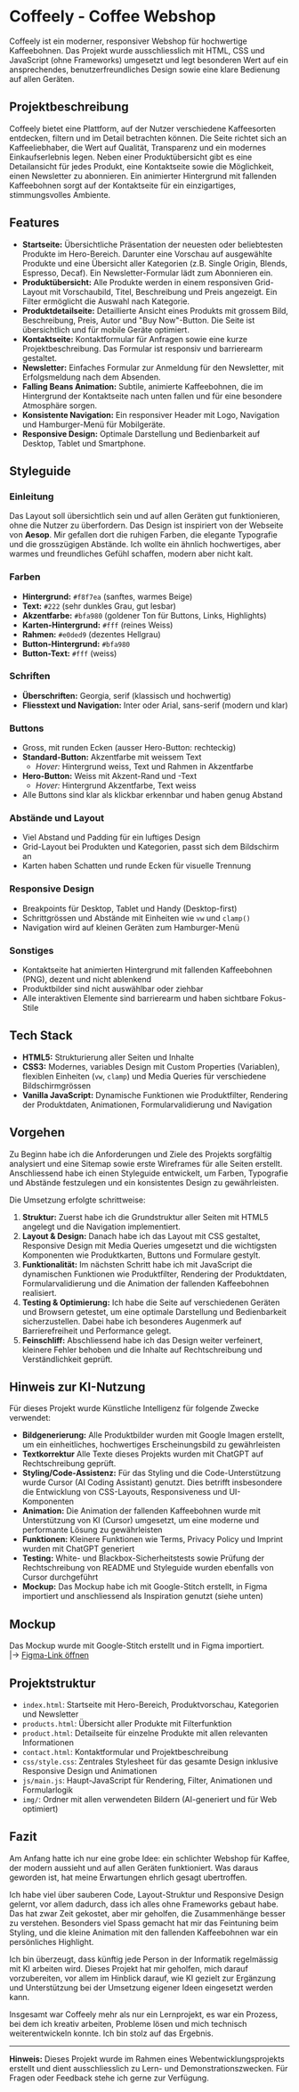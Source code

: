 # Coffeely - Coffee Webshop

Coffeely ist ein moderner, responsiver Webshop für hochwertige Kaffeebohnen. Das Projekt wurde ausschliesslich mit HTML, CSS und JavaScript (ohne Frameworks) umgesetzt und legt besonderen Wert auf ein ansprechendes, benutzerfreundliches Design sowie eine klare Bedienung auf allen Geräten.

## Projektbeschreibung

Coffeely bietet eine Plattform, auf der Nutzer verschiedene Kaffeesorten entdecken, filtern und im Detail betrachten können. Die Seite richtet sich an Kaffeeliebhaber, die Wert auf Qualität, Transparenz und ein modernes Einkaufserlebnis legen. Neben einer Produktübersicht gibt es eine Detailansicht für jedes Produkt, eine Kontaktseite sowie die Möglichkeit, einen Newsletter zu abonnieren. Ein animierter Hintergrund mit fallenden Kaffeebohnen sorgt auf der Kontaktseite für ein einzigartiges, stimmungsvolles Ambiente.

## Features

- **Startseite:** Übersichtliche Präsentation der neuesten oder beliebtesten Produkte im Hero-Bereich. Darunter eine Vorschau auf ausgewählte Produkte und eine Übersicht aller Kategorien (z.B. Single Origin, Blends, Espresso, Decaf). Ein Newsletter-Formular lädt zum Abonnieren ein.
- **Produktübersicht:** Alle Produkte werden in einem responsiven Grid-Layout mit Vorschaubild, Titel, Beschreibung und Preis angezeigt. Ein Filter ermöglicht die Auswahl nach Kategorie.
- **Produktdetailseite:** Detaillierte Ansicht eines Produkts mit grossem Bild, Beschreibung, Preis, Autor und "Buy Now"-Button. Die Seite ist übersichtlich und für mobile Geräte optimiert.
- **Kontaktseite:** Kontaktformular für Anfragen sowie eine kurze Projektbeschreibung. Das Formular ist responsiv und barrierearm gestaltet.
- **Newsletter:** Einfaches Formular zur Anmeldung für den Newsletter, mit Erfolgsmeldung nach dem Absenden.
- **Falling Beans Animation:** Subtile, animierte Kaffeebohnen, die im Hintergrund der Kontaktseite nach unten fallen und für eine besondere Atmosphäre sorgen.
- **Konsistente Navigation:** Ein responsiver Header mit Logo, Navigation und Hamburger-Menü für Mobilgeräte.
- **Responsive Design:** Optimale Darstellung und Bedienbarkeit auf Desktop, Tablet und Smartphone.

## Styleguide

### Einleitung

Das Layout soll übersichtlich sein und auf allen Geräten gut funktionieren, ohne die Nutzer zu überfordern. Das Design ist inspiriert von der Webseite von **Aesop**. Mir gefallen dort die ruhigen Farben, die elegante Typografie und die grosszügigen Abstände. Ich wollte ein ähnlich hochwertiges, aber warmes und freundliches Gefühl schaffen, modern aber nicht kalt.

### Farben

- **Hintergrund:** `#f8f7ea` (sanftes, warmes Beige)
- **Text:** `#222` (sehr dunkles Grau, gut lesbar)
- **Akzentfarbe:** `#bfa980` (goldener Ton für Buttons, Links, Highlights)
- **Karten-Hintergrund:** `#fff` (reines Weiss)
- **Rahmen:** `#e0ded9` (dezentes Hellgrau)
- **Button-Hintergrund:** `#bfa980`
- **Button-Text:** `#fff` (weiss)

### Schriften

- **Überschriften:** Georgia, serif (klassisch und hochwertig)
- **Fliesstext und Navigation:** Inter oder Arial, sans-serif (modern und klar)

### Buttons

- Gross, mit runden Ecken (ausser Hero-Button: rechteckig)
- **Standard-Button:** Akzentfarbe mit weissem Text  
  - *Hover:* Hintergrund weiss, Text und Rahmen in Akzentfarbe
- **Hero-Button:** Weiss mit Akzent-Rand und -Text  
  - *Hover:* Hintergrund Akzentfarbe, Text weiss
- Alle Buttons sind klar als klickbar erkennbar und haben genug Abstand

### Abstände und Layout

- Viel Abstand und Padding für ein luftiges Design
- Grid-Layout bei Produkten und Kategorien, passt sich dem Bildschirm an
- Karten haben Schatten und runde Ecken für visuelle Trennung

### Responsive Design

- Breakpoints für Desktop, Tablet und Handy (Desktop-first)
- Schrittgrössen und Abstände mit Einheiten wie `vw` und `clamp()`
- Navigation wird auf kleinen Geräten zum Hamburger-Menü

### Sonstiges

- Kontaktseite hat animierten Hintergrund mit fallenden Kaffeebohnen (PNG), dezent und nicht ablenkend
- Produktbilder sind nicht auswählbar oder ziehbar
- Alle interaktiven Elemente sind barrierearm und haben sichtbare Fokus-Stile

## Tech Stack

- **HTML5:** Strukturierung aller Seiten und Inhalte
- **CSS3:** Modernes, variables Design mit Custom Properties (Variablen), flexiblen Einheiten (`vw`, `clamp`) und Media Queries für verschiedene Bildschirmgrössen
- **Vanilla JavaScript:** Dynamische Funktionen wie Produktfilter, Rendering der Produktdaten, Animationen, Formularvalidierung und Navigation

## Vorgehen

Zu Beginn habe ich die Anforderungen und Ziele des Projekts sorgfältig analysiert und eine Sitemap sowie erste Wireframes für alle Seiten erstellt. Anschliessend habe ich einen Styleguide entwickelt, um Farben, Typografie und Abstände festzulegen und ein konsistentes Design zu gewährleisten.

Die Umsetzung erfolgte schrittweise:

1. **Struktur:** Zuerst habe ich die Grundstruktur aller Seiten mit HTML5 angelegt und die Navigation implementiert.
2. **Layout & Design:** Danach habe ich das Layout mit CSS gestaltet, Responsive Design mit Media Queries umgesetzt und die wichtigsten Komponenten wie Produktkarten, Buttons und Formulare gestylt.
3. **Funktionalität:** Im nächsten Schritt habe ich mit JavaScript die dynamischen Funktionen wie Produktfilter, Rendering der Produktdaten, Formularvalidierung und die Animation der fallenden Kaffeebohnen realisiert.
4. **Testing & Optimierung:** Ich habe die Seite auf verschiedenen Geräten und Browsern getestet, um eine optimale Darstellung und Bedienbarkeit sicherzustellen. Dabei habe ich besonderes Augenmerk auf Barrierefreiheit und Performance gelegt.
5. **Feinschliff:** Abschliessend habe ich das Design weiter verfeinert, kleinere Fehler behoben und die Inhalte auf Rechtschreibung und Verständlichkeit geprüft.

## Hinweis zur KI-Nutzung

Für dieses Projekt wurde Künstliche Intelligenz für folgende Zwecke verwendet:

- **Bildgenerierung:** Alle Produktbilder wurden mit Google Imagen erstellt, um ein einheitliches, hochwertiges Erscheinungsbild zu gewährleisten
- **Textkorrektur** Alle Texte dieses Projekts wurden mit ChatGPT auf Rechtschreibung geprüft.
- **Styling/Code-Assistenz:** Für das Styling und die Code-Unterstützung wurde Cursor (AI Coding Assistant) genutzt. Dies betrifft insbesondere die Entwicklung von CSS-Layouts, Responsiveness und UI-Komponenten
- **Animation:** Die Animation der fallenden Kaffeebohnen wurde mit Unterstützung von KI (Cursor) umgesetzt, um eine moderne und performante Lösung zu gewährleisten
- **Funktionen:** Kleinere Funktionen wie Terms, Privacy Policy und Imprint wurden mit ChatGPT generiert
- **Testing:** White- und Blackbox-Sicherheitstests sowie Prüfung der Rechtschreibung von README und Styleguide wurden ebenfalls von Cursor durchgeführt
- **Mockup:** Das Mockup habe ich mit Google-Stitch erstellt, in Figma importiert und anschliessend als Inspiration genutzt (siehe unten)

## Mockup

Das Mockup wurde mit Google-Stitch erstellt und in Figma importiert.  
|-> [Figma-Link öffnen](https://www.figma.com/design/W6AhZGStcRkg98rv9raQOn/Modul-293-Mockup?node-id=0-1&t=dQnsAAlziBPlZJsu-1)

## Projektstruktur

- `index.html`: Startseite mit Hero-Bereich, Produktvorschau, Kategorien und Newsletter
- `products.html`: Übersicht aller Produkte mit Filterfunktion
- `product.html`: Detailseite für einzelne Produkte mit allen relevanten Informationen
- `contact.html`: Kontaktformular und Projektbeschreibung
- `css/style.css`: Zentrales Stylesheet für das gesamte Design inklusive Responsive Design und Animationen
- `js/main.js`: Haupt-JavaScript für Rendering, Filter, Animationen und Formularlogik
- `img/`: Ordner mit allen verwendeten Bildern (AI-generiert und für Web optimiert)

## Fazit

Am Anfang hatte ich nur eine grobe Idee: ein schlichter Webshop für Kaffee, der modern aussieht und auf allen Geräten funktioniert. Was daraus geworden ist, hat meine Erwartungen ehrlich gesagt ubertroffen.

Ich habe viel über sauberen Code, Layout-Struktur und Responsive Design gelernt, vor allem dadurch, dass ich alles ohne Frameworks gebaut habe. Das hat zwar Zeit gekostet, aber mir geholfen, die Zusammenhänge besser zu verstehen. Besonders viel Spass gemacht hat mir das Feintuning beim Styling, und die kleine Animation mit den fallenden Kaffeebohnen war ein persönliches Highlight.

Ich bin überzeugt, dass künftig jede Person in der Informatik regelmässig mit KI arbeiten wird. Dieses Projekt hat mir geholfen, mich darauf vorzubereiten, vor allem im Hinblick darauf, wie KI gezielt zur Ergänzung und Unterstützung bei der Umsetzung eigener Ideen eingesetzt werden kann.

Insgesamt war Coffeely mehr als nur ein Lernprojekt, es war ein Prozess, bei dem ich kreativ arbeiten, Probleme lösen und mich technisch weiterentwickeln konnte. Ich bin stolz auf das Ergebnis.

---

**Hinweis:** Dieses Projekt wurde im Rahmen eines Webentwicklungsprojekts erstellt und dient ausschliesslich zu Lern- und Demonstrationszwecken. Für Fragen oder Feedback stehe ich gerne zur Verfügung.
